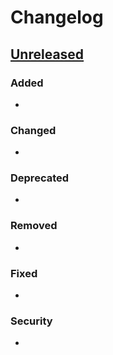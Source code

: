 
# Changelog

<!--
All notable changes to this module will be documented in this file.

The format is based on [Keep a Changelog](https://keepachangelog.com/en/1.0.0/),
and this project adheres to [Semantic Versioning](https://semver.org/spec/v2.0.0.html).
-->

## [Unreleased]

### Added

<!-- New features or capabilities -->
-

### Changed

<!-- Changes to existing functionality -->
-

### Deprecated

<!-- Features that will be removed in future versions -->
-

### Removed

<!-- Features that were removed -->
-

### Fixed

<!-- Bug fixes -->
-

### Security

<!-- Security vulnerability fixes -->
-

<!--
## Category Guidelines:

### Added
- New features
- New APIs
- New configuration options
- New commands
- New integrations

### Changed
- API changes (breaking or non-breaking)
- Behavior changes
- Performance improvements
- Refactoring (only if it affects users)
- Documentation updates (major ones)
- Default value changes

### Deprecated
- Features planned for removal
- Old APIs being phased out
- Configuration options being replaced

### Removed
- Deleted features
- Removed APIs
- Removed configuration options
- Removed dependencies

### Fixed
- Bug fixes
- Crash fixes
- Memory leak fixes
- Race condition fixes
- Incorrect behavior fixes

### Security
- Security vulnerability patches
- Security hardening
- Authentication/authorization fixes
- Cryptographic updates

## Writing Good Changelog Entries:

DO:
- Start with a verb (Added, Fixed, Changed, etc.)
- Include PR number: "Fixed memory leak in block sync (#1234)"
- Be concise but descriptive
- Focus on WHAT changed and WHY it matters to users
- Group related changes

DON'T:
- Include internal refactoring that doesn't affect users
- Use technical jargon without explanation
- Write from developer perspective
- Include every minor change

## Version Numbering:

Given a version number MAJOR.MINOR.PATCH:

- MAJOR: Incompatible API changes
- MINOR: Backwards-compatible functionality additions
- PATCH: Backwards-compatible bug fixes

Pre-release versions: 0.x.y (anything may change)
-->

<!-- Links -->
[Unreleased]: https://github.com/rollkit/rollkit/compare/v0.0.0...HEAD
